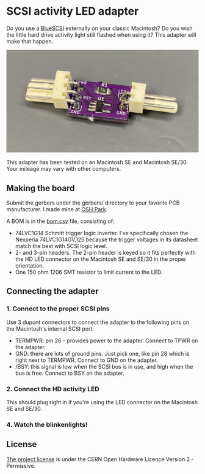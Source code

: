 # SCSI activity LED adapter #

Do you use a [BlueSCSI](https://github.com/erichelgeson/bluescsi) externally on your classic Macintosh? Do you wish the little hard drive activity light still flashed when using it? This adapter will make that happen.

<img alt="assembled SCSI activity LED adapter" src="images/assembled.jpg">

This adapter has been tested on an Macintosh SE and Macintosh SE/30. Your mileage may vary with other computers.

## Making the board ##

Submit the gerbers under the gerbers/ directory to your favorite PCB manufacturer. I made mine at [OSH Park](https://oshpark.com).

A BOM is in the [bom.csv](bom.csv) file, consisting of:

- 74LVC1G14 Schmitt trigger logic inverter. I've specifically chosen the Nexperia 74LVC1G14GV,125 because the trigger voltages in its datasheet match the best with SCSI logic level.
- 2- and 3-pin headers. The 2-pin header is keyed so it fits perfectly with the HD LED connector on the Macintosh SE and SE/30 in the proper orientation.
- One 150 ohm 1206 SMT resistor to limit current to the LED.

## Connecting the adapter ##

### 1. Connect to the proper SCSI pins ###

Use 3 dupont connectors to connect the adapter to the following pins on the Macintosh's internal SCSI port:

- TERMPWR: pin 26 - provides power to the adapter. Connect to TPWR on the adapter.
- GND: there are lots of ground pins. Just pick one, like pin 28 which is right next to TERMPWR. Connect to GND on the adapter.
- /BSY: this signal is low when the SCSI bus is in use, and high when the bus is free. Connect to BSY on the adapter.

### 2. Connect the HD activity LED ###

This should plug right in if you're using the LED connector on the Macintosh SE and SE/30.

### 4. Watch the blinkenlights! ###

## License ##

[The project license](LICENSE.txt) is under the CERN Open Hardware Licence Version 2 - Permissive.
